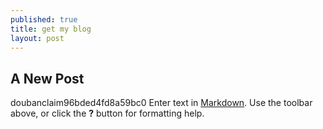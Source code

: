 ```yaml
---
published: true
title: get my blog
layout: post
---
```



## A New Post
doubanclaim96bded4fd8a59bc0
Enter text in [Markdown](http://daringfireball.net/projects/markdown/). Use the toolbar above, or click the **?** button for formatting help.

